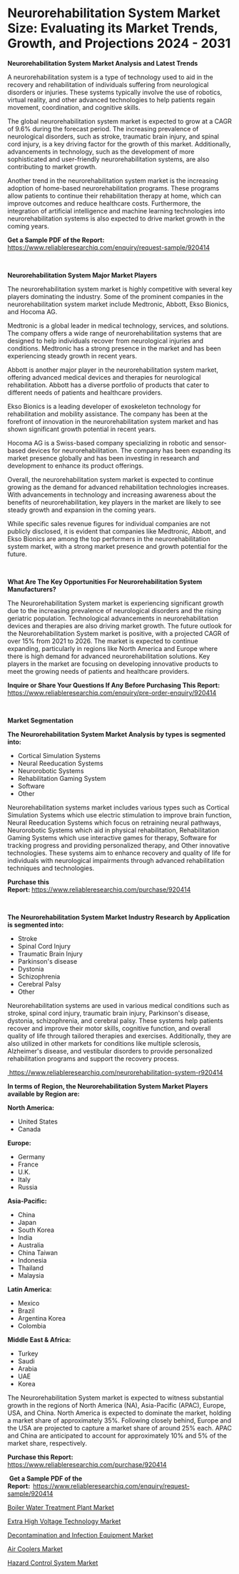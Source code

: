 <p><h1>Neurorehabilitation System Market Size: Evaluating its Market Trends, Growth, and Projections 2024 - 2031</h1></p><p><strong>Neurorehabilitation System Market Analysis and Latest Trends</strong></p>
<p><p>A neurorehabilitation system is a type of technology used to aid in the recovery and rehabilitation of individuals suffering from neurological disorders or injuries. These systems typically involve the use of robotics, virtual reality, and other advanced technologies to help patients regain movement, coordination, and cognitive skills.</p><p>The global neurorehabilitation system market is expected to grow at a CAGR of 9.6% during the forecast period. The increasing prevalence of neurological disorders, such as stroke, traumatic brain injury, and spinal cord injury, is a key driving factor for the growth of this market. Additionally, advancements in technology, such as the development of more sophisticated and user-friendly neurorehabilitation systems, are also contributing to market growth.</p><p>Another trend in the neurorehabilitation system market is the increasing adoption of home-based neurorehabilitation programs. These programs allow patients to continue their rehabilitation therapy at home, which can improve outcomes and reduce healthcare costs. Furthermore, the integration of artificial intelligence and machine learning technologies into neurorehabilitation systems is also expected to drive market growth in the coming years.</p></p>
<p><strong>Get a Sample PDF of the Report:&nbsp;</strong> <a href="https://www.reliableresearchiq.com/enquiry/request-sample/920414">https://www.reliableresearchiq.com/enquiry/request-sample/920414</a></p>
<p>&nbsp;</p>
<p><strong>Neurorehabilitation System Major Market Players</strong></p>
<p><p>The neurorehabilitation system market is highly competitive with several key players dominating the industry. Some of the prominent companies in the neurorehabilitation system market include Medtronic, Abbott, Ekso Bionics, and Hocoma AG.</p><p>Medtronic is a global leader in medical technology, services, and solutions. The company offers a wide range of neurorehabilitation systems that are designed to help individuals recover from neurological injuries and conditions. Medtronic has a strong presence in the market and has been experiencing steady growth in recent years.</p><p>Abbott is another major player in the neurorehabilitation system market, offering advanced medical devices and therapies for neurological rehabilitation. Abbott has a diverse portfolio of products that cater to different needs of patients and healthcare providers.</p><p>Ekso Bionics is a leading developer of exoskeleton technology for rehabilitation and mobility assistance. The company has been at the forefront of innovation in the neurorehabilitation system market and has shown significant growth potential in recent years.</p><p>Hocoma AG is a Swiss-based company specializing in robotic and sensor-based devices for neurorehabilitation. The company has been expanding its market presence globally and has been investing in research and development to enhance its product offerings.</p><p>Overall, the neurorehabilitation system market is expected to continue growing as the demand for advanced rehabilitation technologies increases. With advancements in technology and increasing awareness about the benefits of neurorehabilitation, key players in the market are likely to see steady growth and expansion in the coming years.</p><p>While specific sales revenue figures for individual companies are not publicly disclosed, it is evident that companies like Medtronic, Abbott, and Ekso Bionics are among the top performers in the neurorehabilitation system market, with a strong market presence and growth potential for the future.</p></p>
<p>&nbsp;</p>
<p><strong>What Are The Key Opportunities For Neurorehabilitation System Manufacturers?</strong></p>
<p><p>The Neurorehabilitation System market is experiencing significant growth due to the increasing prevalence of neurological disorders and the rising geriatric population. Technological advancements in neurorehabilitation devices and therapies are also driving market growth. The future outlook for the Neurorehabilitation System market is positive, with a projected CAGR of over 15% from 2021 to 2026. The market is expected to continue expanding, particularly in regions like North America and Europe where there is high demand for advanced neurorehabilitation solutions. Key players in the market are focusing on developing innovative products to meet the growing needs of patients and healthcare providers.</p></p>
<p><strong>Inquire or Share Your Questions If Any Before Purchasing This Report:</strong> <a href="https://www.reliableresearchiq.com/enquiry/pre-order-enquiry/920414">https://www.reliableresearchiq.com/enquiry/pre-order-enquiry/920414</a></p>
<p>&nbsp;</p>
<p><strong>Market Segmentation</strong></p>
<p><strong>The Neurorehabilitation System Market Analysis by types is segmented into:</strong></p>
<p><ul><li>Cortical Simulation Systems</li><li>Neural Reeducation Systems</li><li>Neurorobotic Systems</li><li>Rehabilitation Gaming System</li><li>Software</li><li>Other</li></ul></p>
<p><p>Neurorehabilitation systems market includes various types such as Cortical Simulation Systems which use electric stimulation to improve brain function, Neural Reeducation Systems which focus on retraining neural pathways, Neurorobotic Systems which aid in physical rehabilitation, Rehabilitation Gaming Systems which use interactive games for therapy, Software for tracking progress and providing personalized therapy, and Other innovative technologies. These systems aim to enhance recovery and quality of life for individuals with neurological impairments through advanced rehabilitation techniques and technologies.</p></p>
<p><strong>Purchase this Report:&nbsp;</strong><a href="https://www.reliableresearchiq.com/purchase/920414">https://www.reliableresearchiq.com/purchase/920414</a></p>
<p>&nbsp;</p>
<p><strong>The Neurorehabilitation System Market Industry Research by Application is segmented into:</strong></p>
<p><ul><li>Stroke</li><li>Spinal Cord Injury</li><li>Traumatic Brain Injury</li><li>Parkinson's disease</li><li>Dystonia</li><li>Schizophrenia</li><li>Cerebral Palsy</li><li>Other</li></ul></p>
<p><p>Neurorehabilitation systems are used in various medical conditions such as stroke, spinal cord injury, traumatic brain injury, Parkinson's disease, dystonia, schizophrenia, and cerebral palsy. These systems help patients recover and improve their motor skills, cognitive function, and overall quality of life through tailored therapies and exercises. Additionally, they are also utilized in other markets for conditions like multiple sclerosis, Alzheimer's disease, and vestibular disorders to provide personalized rehabilitation programs and support the recovery process.</p></p>
<p><a href="https://www.reliableresearchiq.com/neurorehabilitation-system-r920414">&nbsp;https://www.reliableresearchiq.com/neurorehabilitation-system-r920414</a></p>
<p><strong>In terms of Region, the Neurorehabilitation System Market Players available by Region are:</strong></p>
<p>
    <p> <strong> North America: </strong>
        <ul>
            <li>United States</li>
            <li>Canada</li>
        </ul>
        </p> 
    <p> <strong> Europe: </strong>
        <ul>
            <li>Germany</li>
            <li>France</li>
            <li>U.K.</li>
            <li>Italy</li>
            <li>Russia</li>
        </ul>
        </p> 
    <p> <strong> Asia-Pacific: </strong>
        <ul>
            <li>China</li>
            <li>Japan</li>
            <li>South Korea</li>
            <li>India</li>
            <li>Australia</li>
            <li>China Taiwan</li>
            <li>Indonesia</li>
            <li>Thailand</li>
            <li>Malaysia</li>
        </ul>
        </p> 
    <p> <strong> Latin America: </strong>
        <ul>
            <li>Mexico</li>
            <li>Brazil</li>
            <li>Argentina Korea</li>
            <li>Colombia</li>
        </ul>
        </p> 
    <p> <strong> Middle East & Africa: </strong>
        <ul>
            <li>Turkey</li>
            <li>Saudi</li>
            <li>Arabia</li>
            <li>UAE</li>
            <li>Korea</li>
        </ul>
    </p>
    </p>
<p><p>The Neurorehabilitation System market is expected to witness substantial growth in the regions of North America (NA), Asia-Pacific (APAC), Europe, USA, and China. North America is expected to dominate the market, holding a market share of approximately 35%. Following closely behind, Europe and the USA are projected to capture a market share of around 25% each. APAC and China are anticipated to account for approximately 10% and 5% of the market share, respectively.</p></p>
<p><strong>Purchase this Report: </strong><a href="https://www.reliableresearchiq.com/purchase/920414">https://www.reliableresearchiq.com/purchase/920414</a></p>
<p>&nbsp;<strong>Get a Sample PDF of the Report:&nbsp;&nbsp;</strong><a href="https://www.reliableresearchiq.com/enquiry/request-sample/920414">https://www.reliableresearchiq.com/enquiry/request-sample/920414</a></p>
<p><strong></strong></p>
<p><p><a href="https://medium.com/@rontayewer0/boiler-water-treatment-plant-market-trends-a-detailed-study-of-its-market-segmentation-and-71313f6ae9aa">Boiler Water Treatment Plant Market</a></p><p><a href="https://github.com/brendafegmorris532/Market-Research-Report-List-2/blob/main/extra-high-voltage-technology-market.md">Extra High Voltage Technology Market</a></p><p><a href="https://github.com/angelajermaine/Market-Research-Report-List-4/blob/main/decontamination-and-infection-equipment-market.md">Decontamination and Infection Equipment Market</a></p><p><a href="https://medium.com/@nathalelly87957/air-coolers-market-outlook-and-forecast-from-2024-to-2031-9ed9b7cc18cd">Air Coolers Market</a></p><p><a href="https://medium.com/@jakobeblake51/hazard-control-system-market-overview-global-market-trends-and-future-prospects-from-2024-to-2031-aa5c5ac89cf0">Hazard Control System Market</a></p></p>